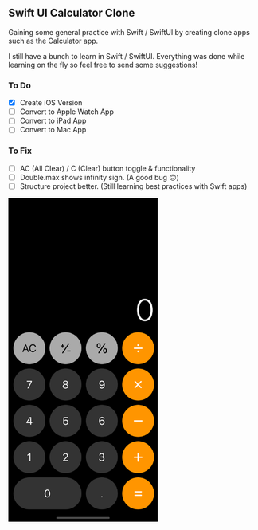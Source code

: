Swift UI Calculator Clone
--------------------

Gaining some general practice with Swift / SwiftUI by creating clone apps such as the Calculator app.

I still have a bunch to learn in Swift / SwiftUI. Everything was done while learning on the fly so feel free to send some suggestions!

### To Do
- [x] Create iOS Version
- [ ] Convert to Apple Watch App
- [ ] Convert to iPad App
- [ ] Convert to Mac App

### To Fix
- [ ] AC (All Clear) / C (Clear) button toggle & functionality
- [ ] Double.max shows infinity sign. (A good bug 🙃)
- [ ] Structure project better. (Still learning best practices with Swift apps)

<img src="https://github.com/ReyHaynes/SwiftUI-Calculator/blob/master/screenshots/iOS.png" height="650" width="300">